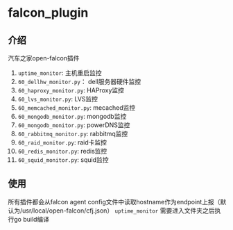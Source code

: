 # falcon_plugin

## 介绍

汽车之家open-falcon插件

1. `uptime_monitor`: 主机重启监控
2. `60_dellhw_monitor.py`： dell服务器硬件监控
3. `60_haproxy_monitor.py`: HAProxy监控
4. `60_lvs_monitor.py`: LVS监控
5. `60_memcached_monitor.py`: mecached监控
6. `60_mongodb_monitor.py`: mongodb监控
7. `60_mongodb_monitor.py`: powerDNS监控
8. `60_rabbitmq_monitor.py`: rabbitmq监控
9. `60_raid_monitor.py`: raid卡监控
10. `60_redis_monitor.py`: redis监控
11. `60_squid_monitor.py`: squid监控

## 使用

所有插件都会从falcon agent config文件中读取hostname作为endpoint上报（默认为/usr/local/open-falcon/cfj.json）
`uptime_monitor` 需要进入文件夹之后执行go build编译




